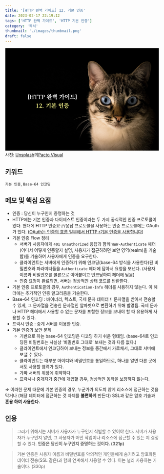 ```yaml
---
title: '[HTTP 완벽 가이드] 12. 기본 인증'
date: 2023-02-17 22:19:12
tags: ['HTTP 완벽 가이드', 'HTTP 기본 인증']
category: '독서'
thumbnail: './images/thumbnail.png'
draft: false
---
```


<div class="unsplash-wrapper">
<img class="unsplash-thumbnail-image" alt="thumbnail" src="./images/thumbnail.png" />
<div class="unsplash-author">
사진: <a href="https://unsplash.com/ko/%EC%82%AC%EC%A7%84/cWOzOnSoh6Q?utm_source=unsplash&utm_medium=referral&utm_content=creditCopyText">Unsplash</a>의<a href="https://unsplash.com/@pactovisual?utm_source=unsplash&utm_medium=referral&utm_content=creditCopyText">Pacto Visual</a>
  
  
</div>
</div>

## 키워드

`기본 인증`, `Base-64 인코딩`

## 메모 및 핵심 요점

- 인증 : 당신이 누구인지 증명하는 것
- HTTP에는 기본 인증과 다이제스트 인증이라는 두 가지 공식적인 인증 프로토콜이 있다. 현대에 HTTP 인증요구/응답 프로토콜을 사용하는 인증 프로토콜에는 OAuth가 있다. ([OAuth는 인증의 흐름 일부에서 HTTP r기본 인증을 사용합니다](https://stackoverflow.com/questions/4071272/http-basic-auth-digest-auth-and-oauth))
- 기본 인증 Flow 정리
  - 서버가 사용자에게 `401 Unauthorized` 응답과 함께 `WWW-Authenticate` 헤더(어디서 어떻게 인증할지 설명, 사용자가 접근하려던 보안 영역(realm)을 기술함)를 기술하여 사용자에게 인증을 요구한다.
  - 클라이언트는 서버에게 인증하기 위해 인코딩(base-64 방식을 사용한다)된 비밀번호와 파라미터들을 `Authenticate` 헤더에 담아서 요청을 보낸다. (사용자 이름과 비밀번호를 콜론으로 이어붙이고 인코딩하여 헤더에 담음)
  - 인증 요청이 완료되면, 서버는 정상적인 상태 코드를 반환한다.
- 기본 인증 프로토콜의 경우, `Authentication-Info` 헤더를 사용하지 않는다. 이 헤더에는 추가적인 인증 알고리즘을 기술한다.
- Base-64 인코딩 : 바이너리, 텍스트, 국제 문자 데이터ㅕ 문자열을 받아서 전송할 수 있게, 그 문자열을 전송한 문자열인 알파벳으로 변환하기 위해 발명됨. 국제 문자나 HTTP 헤더에서 사용할 수 없는 문자를 포함한 정보를 보내야 할 때 유용하게 사용할 수 있다.
- 프락시 인증 : 중계 서버를 이용한 인증.
- 기본 인증의 보안 문제
  - 기반으로 하는 base-64 인코딩은 디코딩 하기 쉬운 형태임. (base-64로 인코딩된 비밀번호는 사실상 ‘비밀번호 그대로’ 보내는 것과 다름 없다.)
  - 클라이언트에서 인코딩하여 보내는 정보를 중간에서 가로채서, 그대로 서버에 보낼 수 있다.
  - 클라이언트는 대부분 아이디와 비밀번호를 통일하므로, 하나를 알면 다른 곳에서도 사용할 염려가 있다.
  - 가짜 서버의 위장에 취약하다.
  - 프락시나 중개자가 중간에 개입할 경우, 정상적인 동작을 보장하지 않는다.

⇒ 이러한 문제 때문에 기본 인증의 경우, 누군가가 의도치 않게 리소스에 접근하는 것을 막거나 (해당 데이터에 접근하는 것 자체를 **불편하게** 만든다) SSL과 같은 암호 기술과 **혼용 하여 사용한다.**

## 인용

> 그러기 위해서는 서버가 사용자가 누구인지 식별할 수 있어야 한다. 서버가 사용자가 누구인지 알면, 그 사용자가 어떤 작업이나 리소스에 접근할 수 있는 지 결정할 수 있다. **인증은 당신이 누구인지 증명하는 것이다. (321p)**

> 기본 인증은 사용자 이름과 비밀번호를 악의적인 개인들에게 숨기려고 암호화된 데이터 전송(SSL 같은)과 함께 연계해서 사용할 수 있다. 이는 널리 사용하는 기술이다. (330p)
